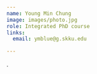 ```yaml
---
name: Young Min Chung
image: images/photo.jpg
role: Integrated PhD course
links:
  email: ymblue@g.skku.edu

---
```


.
